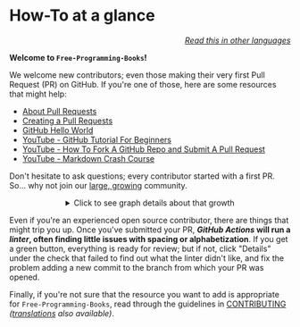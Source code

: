 # How-To at a glance

<div align="right" markdown="1">

*[Read this in other languages](../README.md#translations)*

</div>

**Welcome to `Free-Programming-Books`!**

We welcome new contributors; even those making their very first Pull Request (PR) on GitHub. If you're one of those, here are some resources that might help:

* [About Pull Requests](https://docs.github.com/en/pull-requests/collaborating-with-pull-requests/proposing-changes-to-your-work-with-pull-requests/about-pull-requests)
* [Creating a Pull Requests](https://docs.github.com/en/free-pro-team@latest/github/collaborating-with-issues-and-pull-requests/creating-a-pull-request)
* [GitHub Hello World](https://docs.github.com/en/get-started/quickstart/hello-world)
* [YouTube - GitHub Tutorial For Beginners](https://www.youtube.com/watch?v=0fKg7e37bQE)
* [YouTube - How To Fork A GitHub Repo and Submit A Pull Request](https://www.youtube.com/watch?v=G1I3HF4YWEw)
* [YouTube - Markdown Crash Course](https://www.youtube.com/watch?v=HUBNt18RFbo)


Don't hesitate to ask questions; every contributor started with a first PR. So... why not join our [large, growing](https://www.apiseven.com/en/contributor-graph?chart=contributorOverTime&repo=ebookfoundation/free-programming-books) community.

<details align="center" markdown="1">
<summary>Click to see graph details about that growth</summary>

[![EbookFoundation/free-programming-books's Contributor over time Graph](https://contributor-overtime-api.apiseven.com/contributors-svg?chart=contributorOverTime&repo=ebookfoundation/free-programming-books)](https://www.apiseven.com/en/contributor-graph?chart=contributorOverTime&repo=ebookfoundation/free-programming-books)

[![EbookFoundation/free-programming-books's Monthly Active Contributors graph](https://contributor-overtime-api.apiseven.com/contributors-svg?chart=contributorMonthlyActivity&repo=ebookfoundation/free-programming-books)](https://www.apiseven.com/en/contributor-graph?chart=contributorMonthlyActivity&repo=ebookfoundation/free-programming-books)

</details>

Even if you're an experienced open source contributor, there are things that might trip you up. Once you've submitted your PR, ***GitHub Actions* will run a *linter*, often finding little issues with spacing or alphabetization**. If you get a green button, everything is ready for review; but if not, click "Details" under the check that failed to find out what the linter didn't like, and fix the problem adding a new commit to the branch from which your PR was opened.

Finally, if you're not sure that the resource you want to add is appropriate for `Free-Programming-Books`, read through the guidelines in [CONTRIBUTING](CONTRIBUTING.md) *([translations](../README.md#translations) also available)*.
